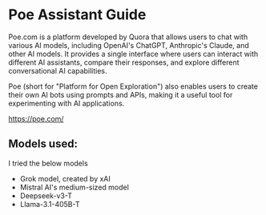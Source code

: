 # Poe Assistant Guide

Poe.com is a platform developed by Quora that allows users to chat with various AI models, including OpenAI's ChatGPT, Anthropic's Claude, and other AI models. It provides a single interface where users can interact with different AI assistants, compare their responses, and explore different conversational AI capabilities.

Poe (short for "Platform for Open Exploration") also enables users to create their own AI bots using prompts and APIs, making it a useful tool for experimenting with AI applications.

https://poe.com/

## Models used:

I tried the below models 

- Grok model, created by xAI
- Mistral AI's medium-sized model
- Deepseek-v3-T
- Llama-3.1-405B-T

